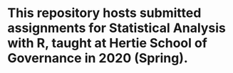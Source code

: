 # This repository hosts submitted assignments for Statistical Analysis with R, taught at Hertie School of Governance in 2020 (Spring). 

